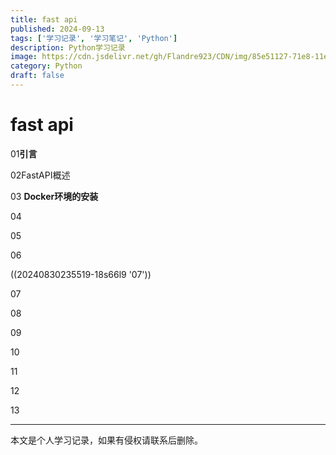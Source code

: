 ```yaml
---
title: fast api
published: 2024-09-13
tags: ['学习记录', '学习笔记', 'Python']
description: Python学习记录
image: https://cdn.jsdelivr.net/gh/Flandre923/CDN/img/85e51127-71e8-11ef-85b4-ba1ea485754b.jpg
category: Python
draft: false
---
```



# fast api

01**引言**

02FastAPI概述

03 **Docker环境的安装**

04

05

06

((20240830235519-18s66l9 '07'))

07

08

09

10

11

12

13

---
本文是个人学习记录，如果有侵权请联系后删除。
